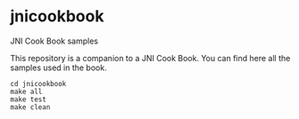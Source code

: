 # jnicookbook
JNI Cook Book samples

This repository is a companion to a JNI Cook Book. You can find here all the samples used in the book.

    cd jnicookbook
    make all
    make test
    make clean
